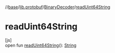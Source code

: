//[base](../../../index.md)/[lib.protobuf](../index.md)/[BinaryDecoder](index.md)/[readUint64String](read-uint64-string.md)

# readUint64String

[js]\
open fun [readUint64String](read-uint64-string.md)(): [String](https://kotlinlang.org/api/latest/jvm/stdlib/kotlin/-string/index.html)
